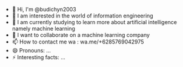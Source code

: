 - 👋 Hi, I'm @budichyn2003
- 👀 I am interested in the world of information engineering
- 🌱 I am currently studying to learn more about artificial intelligence namely machine learning
- 💞️ I want to collaborate on a machine learning company
- 📫 How to contact me wa : wa.me/+6285769042975
- 😄 Pronouns: ...
- ⚡ Interesting facts: ...

<!---
budichyn2003/budichyn2003 is a ✨ special ✨ repository because its `README.md` (this file) appears on your GitHub profile.
You can click the Preview link to take a look at your changes.
--->
